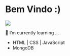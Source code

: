 <h1>Bem Vindo :)</h1>

<img width="auto" src="https://github.com/carolfons/carolfons/tree/master/images"> 


🌱 I’m currently learning ...
  - HTML | CSS | JavaScript
  - MongoDB

<!--
**carolfons/carolfons** is a ✨ _special_ ✨ repository because its `README.md` (this file) appears on your GitHub profile.

Here are some ideas to get you started:

- 🔭 I’m currently working on ...
- 🌱 I’m currently learning ...
- 👯 I’m looking to collaborate on ...
- 🤔 I’m looking for help with ...
- 💬 Ask me about ...
- 📫 How to reach me: ...
- 😄 Pronouns: ...
- ⚡ Fun fact: ...
-->

